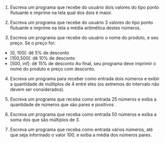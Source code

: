 
1. Escreva um programa que recebe do usuário dois valores do tipo ponto flutuante e imprime na tela qual dos dois é maior.

2. Escreva um programa que recebe do usuário 3 valores do tipo ponto flutuante e imprime na tela a média aritmética destes números.

3. Escreva um programa que recebe do usuário o nome do produto, e seu preço.
Se o preço for:
 - ]0, 100[: dê 5% de desconto
 - [100,500[: dê 10% de desconto
 - [500, inf[: dê 15% de desconto
 Ao final, seu programa deve imprimir o nome do produto e preço com desconto.
 
4. Escreva um programa para receber como entrada dois números e exibir a quantidade de múltiplos de 4 entre eles (os extremos do intervalo não devem ser considerados).
 
5. Escreva um programa que receba como entrada 25 números e exiba a quantidade de números que são pares e positivos .

6. Escreva um programa que receba como entrada 50 números e exiba a soma dos que são múltiplos de 3.

7. Escreva um programa que receba como entrada vários números, até que seja informado o valor 100, e exiba a média dos números pares.
